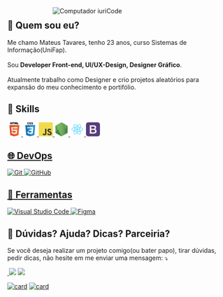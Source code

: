 <a href="#">
<img src="https://raw.githubusercontent.com/MicaelliMedeiros/micaellimedeiros/master/image/computer-illustration.png" min-width="400px" max-width="400px" width="400px" align="right" alt="Computador iuriCode"></a>

<p align="left"> 
  
  ## 💬 Quem sou eu?<br>
  Me chamo Mateus Tavares, tenho 23 anos, curso Sistemas de Informação(UniFap).<br><br>
  Sou <strong>Developer Front-end, UI/UX-Design, Designer Gráfico</strong>.<br><br>
  Atualmente trabalho como Designer e crio projetos aleatórios para expansão do meu conhecimento e portifólio.
</p>

<p align="left">
  
  ## 🚀 Skills 
  <a href="#">
  <code><img height="32" src="https://raw.githubusercontent.com/github/explore/80688e429a7d4ef2fca1e82350fe8e3517d3494d/topics/html/html.png" alt="HTML5"/></code>
  <code><img height="32" src="https://raw.githubusercontent.com/github/explore/80688e429a7d4ef2fca1e82350fe8e3517d3494d/topics/css/css.png" alt="CSS"/></code>
  <code><img height="32" src="https://raw.githubusercontent.com/github/explore/80688e429a7d4ef2fca1e82350fe8e3517d3494d/topics/javascript/javascript.png" alt="Javascript"/></code>
  <code><img height="32" src="https://raw.githubusercontent.com/github/explore/80688e429a7d4ef2fca1e82350fe8e3517d3494d/topics/nodejs/nodejs.png" alt="Nodejs"/></code>
  <code><img height="32" src="https://raw.githubusercontent.com/github/explore/80688e429a7d4ef2fca1e82350fe8e3517d3494d/topics/react/react.png" alt="React"/></code>
  <code><img height="32" src="https://raw.githubusercontent.com/github/explore/80688e429a7d4ef2fca1e82350fe8e3517d3494d/topics/bootstrap/bootstrap.png" alt="Bootstrap"/></code>
</a>
</p>

<a href="#">
<p align="left">
  
  ## 🌐 DevOps
  
  ![Git](https://img.shields.io/badge/-Git-333333?style=flat&logo=git)
  ![GitHub](https://img.shields.io/badge/-GitHub-333333?style=flat&logo=github)
  
  
</p></a>

<a href="#">
<p align="left">
  
  ## 💼 Ferramentas 
  
  ![Visual Studio Code](https://img.shields.io/badge/-Visual%20Studio%20Code-333333?style=flat&logo=visual-studio-code&logoColor=007ACC)
  ![Figma](https://img.shields.io/badge/-Figma-333333?style=flat&logo=figma&logoColor=007ACC)
</p>
</a>

<p align="left">
  
  ## 💌 Dúvidas? Ajuda? Dicas? Parceiria?
  Se você deseja realizar um projeto comigo(ou bater papo), tirar dúvidas, pedir dicas, não hesite em me enviar uma mensagem: ⤵️
</p>

<p align="left">
  <a href="https://discord.gg/3FGaCeZ">
  <img src="https://camo.githubusercontent.com/5b475732a4ed305b1041d81185353428fb9860f5e5a5fe3249ee547e3b5aa69b/68747470733a2f2f63646e2e7261776769742e636f6d2f4e4e54696e2f646973636f72642d6c6f676f2f66343333333334342f7372632f6173736574732f616e696d61746564646973636f72642e737667" alt="" data-canonical-src="https://cdn.rawgit.com/NNTin/discord-logo/f4333344/src/assets/animateddiscord.svg" style="width="50" height="60">
  </a>
  
  <a href="https://www.linkedin.com/in/mateus-tavares-2382911a0/" alt="Linkedin">
  <img src="https://img.shields.io/badge/-Linkedin-0e76a8?style=flat-square&logo=Linkedin&logoColor=white&link=LINK-DO-SEU-LINKEDIN" style="width="30" height="30" /></a>

  <a href="https://www.instagram.com/m_tavares87/" alt="Instagram">
  <img src="https://img.shields.io/badge/-Instagram-DF0174?style=flat-square&labelColor=DF0174&logo=instagram&logoColor=white&link=LINK-DO-SEU-INSTAGRAM" style="width="30" height="30"/></a>
</p>  


<p align="left">
  

  [![card](https://github-readme-stats.vercel.app/api?username=Mateus8741&theme=merko)](https://github.com/Mateus8741/)
  [![card](https://github-readme-stats.vercel.app/api/top-langs/?username=Mateus8741&hide=html&layout=compact&theme=merko)](https://github.com/Mateus8741/)
</p>

